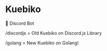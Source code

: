 # Kuebiko
🤖 Discord Bot

/discordjs = Old Kuebiko on Discord.js Library

/golang = New Kuebiko on Golang!
